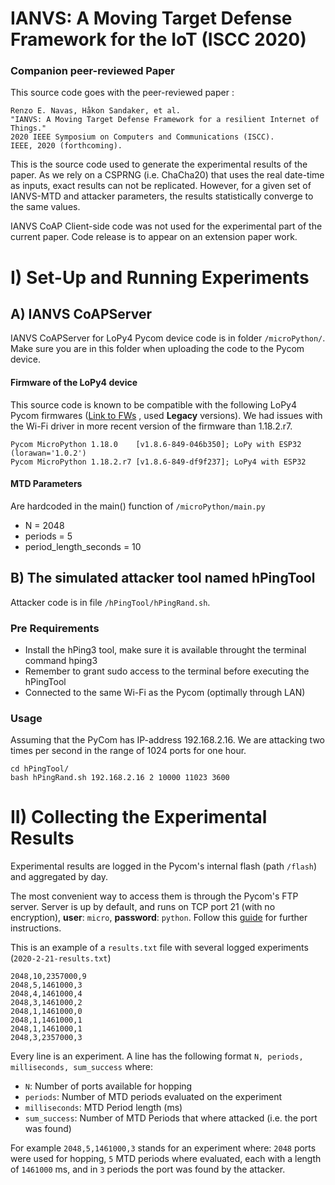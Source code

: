# IANVS: A Moving Target Defense Framework for the IoT (ISCC 2020)

### Companion peer-reviewed Paper
This source code goes with the peer-reviewed paper :
```
Renzo E. Navas, Håkon Sandaker, et al.
"IANVS: A Moving Target Defense Framework for a resilient Internet of Things."
2020 IEEE Symposium on Computers and Communications (ISCC).
IEEE, 2020 (forthcoming).
```
This is the source code used to generate the experimental results of the paper.
As we rely on a CSPRNG (i.e. ChaCha20) that uses the real date-time as inputs, exact results can not be replicated. However, for a given set of IANVS-MTD and attacker parameters, the results statistically converge to the same values.

IANVS CoAP Client-side code was not used for the experimental part of the current paper. Code release is to appear on an extension paper work.

# I) Set-Up and Running Experiments

## A) IANVS CoAPServer
IANVS CoAPServer for LoPy4 Pycom device code is in folder `/microPython/`.
Make sure you are in this folder when uploading the code to the Pycom device.


#### Firmware of the LoPy4 device
This source code is known to be compatible with the following LoPy4 Pycom firmwares ([Link to FWs](https://docs.pycom.io/advance/downgrade/) , used **Legacy** versions). We had issues with the Wi-Fi driver in more recent version of the firmware than 1.18.2.r7.
```
Pycom MicroPython 1.18.0    [v1.8.6-849-046b350]; LoPy with ESP32 (lorawan='1.0.2')
Pycom MicroPython 1.18.2.r7 [v1.8.6-849-df9f237]; LoPy4 with ESP32
```

#### MTD Parameters
Are hardcoded in the main() function of `/microPython/main.py`
* N = 2048
* periods = 5
* period_length_seconds = 10

## B) The simulated attacker tool named hPingTool
Attacker code is in file `/hPingTool/hPingRand.sh`.
### Pre Requirements
* Install the hPing3 tool, make sure it is available throught the terminal command hping3
* Remember to grant sudo access to the terminal before executing the hPingTool
* Connected to the same Wi-Fi as the Pycom (optimally through LAN)

### Usage
Assuming that the PyCom has IP-address 192.168.2.16.
We are attacking two times per second in the range of 1024 ports for one hour.


```terminal
cd hPingTool/
bash hPingRand.sh 192.168.2.16 2 10000 11023 3600
```


# II) Collecting the Experimental Results

Experimental results are logged in the Pycom's internal flash (path `/flash`) and aggregated by day.

The most convenient way to access them is through the Pycom's FTP server. Server is up by default, and runs on TCP port 21 (with no encryption),
 **user**: `micro`, **password**: `python`.
Follow this [guide](https://docs.pycom.io/gettingstarted/programming/ftp/) for further instructions.

 This is an example of a `results.txt` file with several logged experiments  (```2020-2-21-results.txt```)
```
2048,10,2357000,9
2048,5,1461000,3
2048,4,1461000,4
2048,3,1461000,2
2048,1,1461000,0
2048,1,1461000,1
2048,1,1461000,1
2048,3,2357000,3
```
Every line is an experiment.
A line has the following format
`N, periods, milliseconds, sum_success` where:
  * `N`: Number of ports available for hopping
  * `periods`:  Number of MTD periods evaluated on the experiment
  * `milliseconds`: MTD Period length (ms)
  * `sum_success`: Number of MTD Periods that where attacked (i.e. the port was found)


For example `2048,5,1461000,3` stands for an experiment where: `2048` ports were used for hopping, `5` MTD periods where evaluated, each with a length of `1461000` ms, and in `3` periods the port was found by the attacker.
